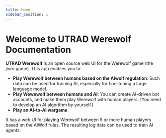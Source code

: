 ```yaml
---
title: Home
sidebar_position: 1
---
```


# Welcome to UTRAD Werewolf Documentation

**UTRAD Werewolf** is an open source web UI for the Werewolf game (the _jinrō_ game). This app enables you to:

- **Play Werewolf between humans based on the Aiwolf regulation**: Such data can be used for training AI, especially for fine-tuning a large language model.
- **Play Wewewolf between humans and AI**: You can create AI-driven bot accounts, and make them play Werewolf with human players. (You need to develop an AI algorithm by yourself.)
- **Play an AI-to-AI wargame**.

It has a web UI for playing Werewolf between 5 or more human players based on the AIWolf rules. The resulting log data can be used to train AI agents.
